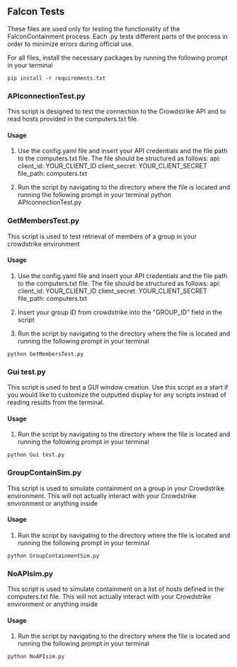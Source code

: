 ## Falcon Tests

These files are used only for testing the functionality of the FalconContainment process. Each .py tests different parts of the process in order to minimize errors during official use.

For all files, install the necessary packages by running the following prompt in your terminal
```
pip install -r requirements.txt
```
### APIconnectionTest.py

This script is designed to test the connection to the Crowdstrike API and to read hosts provided in the computers.txt file.

#### Usage
1. Use the config.yaml file and insert your API credentials and the file path to the computers.txt file. The file should be structured as follows:
api: client_id: YOUR_CLIENT_ID client_secret: YOUR_CLIENT_SECRET file_path: computers.txt


2. Run the script by navigating to the directory where the file is located and running the following prompt in your terminal
python APIconnectionTest.py



### GetMembersTest.py

This script is used to test retrieval of members of a group in your crowdstrike environment

#### Usage

1. Use the config.yaml file and insert your API credentials and the file path to the computers.txt file. The file should be structured as follows:
api: client_id: YOUR_CLIENT_ID client_secret: YOUR_CLIENT_SECRET file_path: computers.txt

2. Insert your group ID from crowdstrike into the "GROUP_ID" field in the script

3. Run the script by navigating to the directory where the file is located and running the following prompt in your terminal
```
python GetMembersTest.py
```

### Gui test.py

This script is used to test a GUI window creation. Use this script as a start if you would like to customize the outputted display for any scripts instead of reading results from the terminal. 
#### Usage

1. Run the script by navigating to the directory where the file is located and running the following prompt in your terminal
```
python Gui test.py
```

### GroupContainSim.py

This script is used to simulate containment on a group in your Crowdstrike environment. This will not actually interact with your Crowdstrike environment or anything inside

#### Usage

1. Run the script by navigating to the directory where the file is located and running the following prompt in your terminal
```
python GroupContainmentSim.py
```


### NoAPIsim.py

This script is used to simulate containment on a list of hosts defined in the computers.txt file. This will not actually interact with your Crowdstrike environment or anything inside

#### Usage

1. Run the script by navigating to the directory where the file is located and running the following prompt in your terminal
```
python NoAPIsim.py
```



